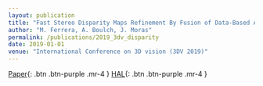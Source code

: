```yaml
---
layout: publication
title: "Fast Stereo Disparity Maps Refinement By Fusion of Data-Based And Model-Based Estimations"
author: "M. Ferrera, A. Boulch, J. Moras"
permalink: /publications/2019_3dv_disparity
date: 2019-01-01
venue: "International Conference on 3D vision (3DV 2019)"
---
```


[Paper](https://ieeexplore.ieee.org/abstract/document/8886031){: .btn .btn-purple .mr-4 }
[HAL](https://hal.archives-ouvertes.fr/hal-02326896/document){: .btn .btn-purple .mr-4 }


